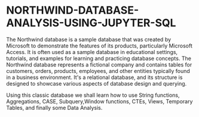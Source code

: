 # NORTHWIND-DATABASE-ANALYSIS-USING-JUPYTER-SQL

The Northwind database is a sample database that was created by Microsoft to demonstrate the features of its products, particularly Microsoft Access. It is often used as a sample database in educational settings, tutorials, and examples for learning and practicing database concepts. The Northwind database represents a fictional company and contains tables for customers, orders, products, employees, and other entities typically found in a business environment. It's a relational database, and its structure is designed to showcase various aspects of database design and querying.

Using this classic database we shall learn how to use String functions, Aggregations, CASE, Subquery,Window functions, CTEs, Views, Temporary Tables, and finally some Data Analysis.

